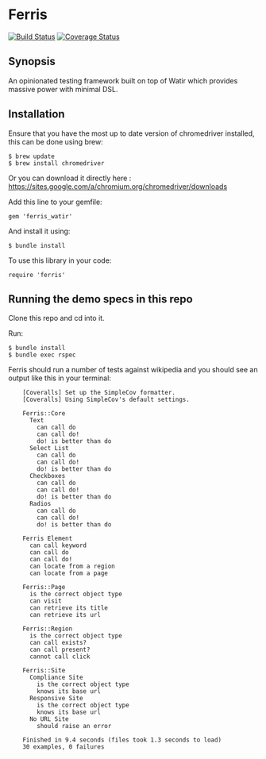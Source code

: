 # Ferris
 [![Build Status](https://travis-ci.org/azohra/ferris.svg?branch=master)](https://travis-ci.org/azohra/ferris)
 [![Coverage Status](https://coveralls.io/repos/github/azohra/ferris/badge.svg?branch=master)](https://coveralls.io/github/azohra/ferris?branch=master)

## Synopsis

An opinionated testing framework built on top of Watir which provides massive power with minimal DSL. 

## Installation

Ensure that you have the most up to date version of chromedriver installed, this can be done using brew:

    $ brew update
    $ brew install chromedriver

Or you can download it directly here : https://sites.google.com/a/chromium.org/chromedriver/downloads

Add this line to your gemfile:

    gem 'ferris_watir'

And install it using:

    $ bundle install

To use this library in your code:

    require 'ferris'

## Running the demo specs in this repo

Clone this repo and cd into it.

Run:

    $ bundle install
    $ bundle exec rspec

Ferris should run a number of tests against wikipedia and you should see an output like this in your terminal:

        [Coveralls] Set up the SimpleCov formatter.
        [Coveralls] Using SimpleCov's default settings.
        
        Ferris::Core
          Text
            can call do
            can call do!
            do! is better than do
          Select List
            can call do
            can call do!
            do! is better than do
          Checkboxes
            can call do
            can call do!
            do! is better than do
          Radios
            can call do
            can call do!
            do! is better than do
        
        Ferris Element
          can call keyword
          can call do
          can call do!
          can locate from a region
          can locate from a page
        
        Ferris::Page
          is the correct object type
          can visit
          can retrieve its title
          can retrieve its url
        
        Ferris::Region
          is the correct object type
          can call exists?
          can call present?
          cannot call click
        
        Ferris::Site
          Compliance Site
            is the correct object type
            knows its base url
          Responsive Site
            is the correct object type
            knows its base url
          No URL Site
            should raise an error
        
        Finished in 9.4 seconds (files took 1.3 seconds to load)
        30 examples, 0 failures
